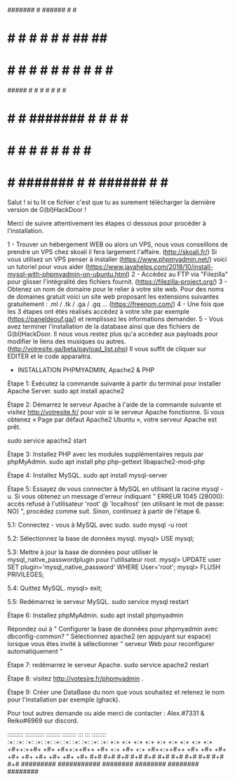  ######   #######     #     ######       #     #  #######     
 #     #  #          # #    #     #      ##   ##  #           
 #     #  #         #   #   #     #      # # # #  #           
 ######   #####    #     #  #     #      #  #  #  #####       
 #   #    #        #######  #     #      #     #  #           
 #    #   #        #     #  #     #      #     #  #           
 #     #  #######  #     #  ######       #     #  #######     

Salut ! si tu lit ce fichier c'est que tu as surement télécharger la dernière version de G(bl)HackDoor !

Merci de suivre attentivement les étapes ci dessous pour procéder à l'installation.

1 - Trouver un hébergement WEB ou alors un VPS, nous vous conseillons de prendre un VPS chez skoali il fera largement l'affaire. (http://skoali.fr/)
Si vous utilisez un VPS penser à installer (https://www.phpmyadmin.net/) voici un tutoriel pour vous aider (https://www.javahelps.com/2018/10/install-mysql-with-phpmyadmin-on-ubuntu.html)
2 - Accèdez au FTP via "Filezilla" pour glisser l'intégralité des fichiers fournit. (https://filezilla-project.org/)
3 - Obtenez un nom de domaine pour le relier à votre site web. Pour des noms de domaines gratuit voici un site web 
proposant les extensions suivantes gratuitement : .ml / .tk / .ga / .gq ... (https://freenom.com/)
4 - Une fois que les 3 étapes ont étés réalisés accèdez à votre site par exemple (https://paneldeouf.ga/) et remplissez les informations demander.
5 - Vous avez terminer l'installation de la database ainsi que des fichiers de G(bl)HackDoor. Il nous vous restez plus qu'a accèdez aux payloads 
pour modifier le liens des musiques ou autres. (http://votresite.ga/beta/payload_list.php) Il vous suffit de cliquer sur EDITER et le code apparaitra.


- INSTALLATION PHPMYADMIN, Apache2 & PHP

Étape 1:
Exécutez la commande suivante à partir du terminal pour installer Apache Server.
sudo apt install apache2

Étape 2:
Démarrez le serveur Apache à l'aide de la commande suivante et visitez http://votresite.fr/ pour voir si le serveur Apache fonctionne. Si vous obtenez « Page par défaut Apache2 Ubuntu », votre serveur Apache est prêt.

sudo service apache2 start

Étape 3:
Installez PHP avec les modules supplémentaires requis par phpMyAdmin.
sudo apt install php php-gettext libapache2-mod-php

Étape 4:
Installez MySQL.
sudo apt install mysql-server

Étape 5:
Essayez de vous connecter à MySQL en utilisant la racine mysql -u. Si vous obtenez un message d'erreur indiquant " ERREUR 1045 (28000): accès refusé à l'utilisateur 'root' @ 'localhost' (en utilisant le mot de passe: NO) ", procédez comme suit. Sinon, continuez à partir de l'étape 6.


5.1: Connectez - vous à MySQL avec sudo.
sudo mysql -u root

5.2: Sélectionnez la base de données mysql.
mysql> USE mysql;

5.3: Mettre à jour la base de données pour utiliser le mysql_native_passwordplugin pour l'utilisateur root.
mysql> UPDATE user SET plugin='mysql_native_password' WHERE User='root';
mysql> FLUSH PRIVILEGES;

5.4: Quittez MySQL.
mysql> exit;

5.5: Redémarrez le serveur MySQL.
sudo service mysql restart

Étape 6:
Installez phpMyAdmin.
sudo apt install phpmyadmin

Répondez oui à " Configurer la base de données pour phpmyadmin avec dbconfig-common? "
Sélectionnez apache2 (en appuyant sur espace) lorsque vous êtes invité à sélectionner " serveur Web pour reconfigurer automatiquement "


Étape 7:
redémarrez le serveur Apache.
sudo service apache2 restart


Étape 8:
visitez http://votesire.fr/phpmyadmin .

Étape 9:
Créer une DataBase du nom que vous souhaitez et retenez le nom pour l'installation par exemple (ghack).


Pour tout autres demande ou aide merci de contacter : Alex.#7331 & Reiko#6969 sur discord.


:::::::::  :::::::::::  ::::::::   ::::::::  :::    :::  ::::::::  
:+:    :+:     :+:     :+:    :+: :+:    :+: :+:    :+: :+:    :+: 
+:+    +:+     +:+     +:+        +:+    +:+ +:+    +:+ +:+        
+#++:++#+      +#+     +#++:++#++ +#+    +:+ +#+    +:+ +#++:++#++ 
+#+    +#+     +#+            +#+ +#+    +#+ +#+    +#+        +#+ 
#+#    #+#     #+#     #+#    #+# #+#    #+# #+#    #+# #+#    #+# 
#########  ###########  ########   ########   ########   ########  

